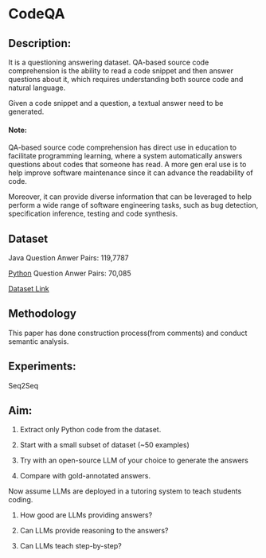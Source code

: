 # CodeQA

## Description:
It is a questioning answering dataset.  QA-based source code comprehension is the ability to read a code snippet and then answer questions about it, which requires understanding both source code and natural language. 

Given a code snippet and a question, a textual answer need to be generated.

#### Note:  
QA-based source code comprehension has direct use in education to facilitate programming learning, where a system automatically answers questions about codes that someone has read.  A more gen
eral use is to help improve software maintenance since it can advance the readability of code.

Moreover, it can provide diverse information that can be leveraged to help perform a wide range of software engineering tasks, such as bug detection, specification inference, testing and code synthesis.

## Dataset
Java Question Anwer Pairs: 119,7787

[Python](https://github.com/MahaZainab/CodeQA/tree/main/python) Question Anwer Pairs: 70,085 


[Dataset Link](https://github.com/jadecxliu/CodeQA) 
## Methodology
This paper has done construction process(from comments) and conduct semantic analysis.

## Experiments:
Seq2Seq

## Aim:

1. Extract only Python code from the dataset.

2. Start with a small subset of dataset  (~50 examples)

3. Try with an open-source LLM of your choice to generate the answers

4. Compare with gold-annotated answers.

Now assume LLMs are deployed in a tutoring system to teach students coding. 
1. How good are LLMs providing answers?

2. Can LLMs provide reasoning to the answers?

3. Can LLMs teach step-by-step?

